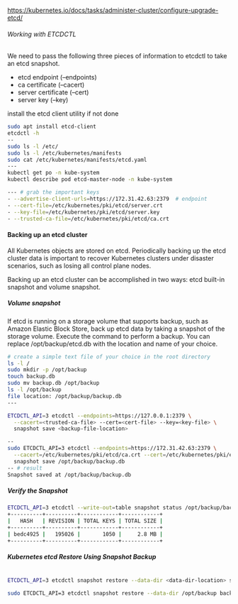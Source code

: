 https://kubernetes.io/docs/tasks/administer-cluster/configure-upgrade-etcd/

###### Working with ETCDCTL
We need to pass the following three pieces of information to etcdctl to take an etcd snapshot.

- etcd endpoint (–endpoints)
- ca certificate (–cacert)
- server certificate (–cert)
- server key (–key)

install the etcd client utility if not done
``````sh
sudo apt install etcd-client
etcdctl -h
--
sudo ls -l /etc/
sudo ls -l /etc/kubernetes/manifests
sudo cat /etc/kubernetes/manifests/etcd.yaml
---
kubectl get po -n kube-system
kubectl describe pod etcd-master-node -n kube-system

--- # grab the important keys
- --advertise-client-urls=https://172.31.42.63:2379  # endpoint
- --cert-file=/etc/kubernetes/pki/etcd/server.crt
- --key-file=/etc/kubernetes/pki/etcd/server.key
- --trusted-ca-file=/etc/kubernetes/pki/etcd/ca.crt

``````

#### Backing up an etcd cluster
All Kubernetes objects are stored on etcd. Periodically backing up the etcd cluster data is important to recover Kubernetes clusters under disaster scenarios, such as losing all control plane nodes. 

Backing up an etcd cluster can be accomplished in two ways: etcd built-in snapshot and volume snapshot.

##### Volume snapshot
If etcd is running on a storage volume that supports backup, such as Amazon Elastic Block Store, back up etcd data by taking a snapshot of the storage volume.
Execute the command to perform a backup. You can replace /opt/backup/etcd.db with the location and name of your choice.

``````sh
# create a simple text file of your choice in the root directory
ls -l /
sudo mkdir -p /opt/backup
touch backup.db
sudo mv backup.db /opt/backup
ls -l /opt/backup
file location: /opt/backup/backup.db
---

ETCDCTL_API=3 etcdctl --endpoints=https://127.0.0.1:2379 \
  --cacert=<trusted-ca-file> --cert=<cert-file> --key=<key-file> \
  snapshot save <backup-file-location>

--
sudo ETCDCTL_API=3 etcdctl --endpoints=https://172.31.42.63:2379 \
  --cacert=/etc/kubernetes/pki/etcd/ca.crt --cert=/etc/kubernetes/pki/etcd/server.crt --key=/etc/kubernetes/pki/etcd/server.key\
  snapshot save /opt/backup/backup.db
-- # result
Snapshot saved at /opt/backup/backup.db

``````
##### Verify the Snapshot
``````sh
ETCDCTL_API=3 etcdctl --write-out=table snapshot status /opt/backup/backup.db
+----------+----------+------------+------------+
|   HASH   | REVISION | TOTAL KEYS | TOTAL SIZE |
+----------+----------+------------+------------+
| bedc4925 |   195026 |       1050 |     2.8 MB |
+----------+----------+------------+------------+

``````
##### Kubernetes etcd Restore Using Snapshot Backup
``````sh

ETCDCTL_API=3 etcdctl snapshot restore --data-dir <data-dir-location> snapshotdb

sudo ETCDCTL_API=3 etcdctl snapshot restore --data-dir /opt/backup backup.db
``````

